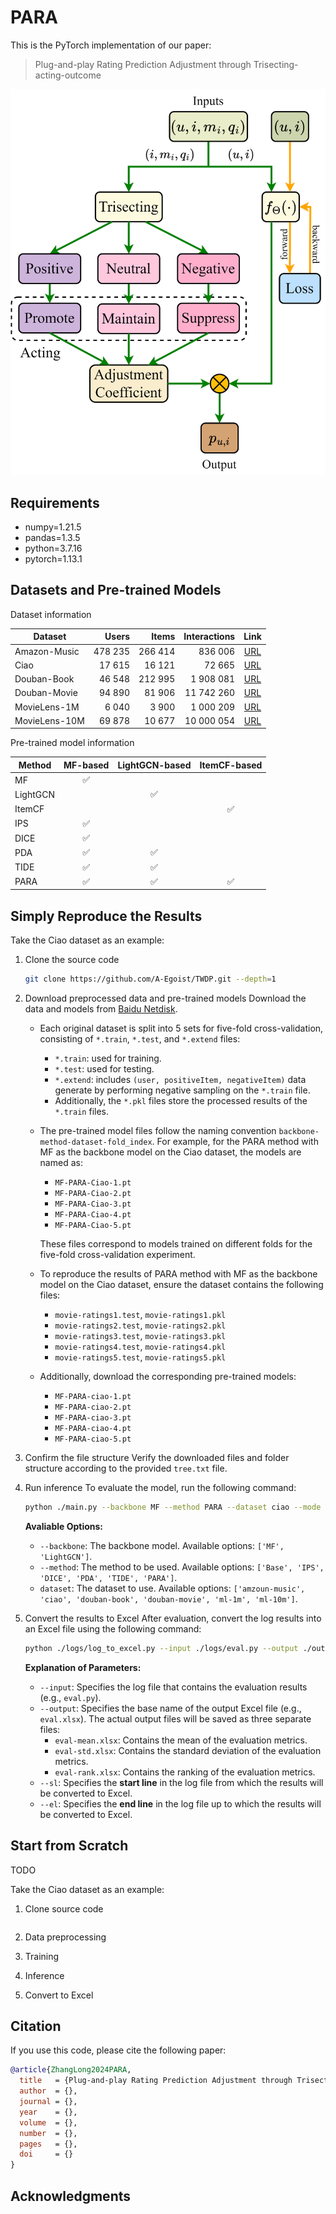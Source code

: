 # PARA

This is the PyTorch implementation of our paper:

>   Plug-and-play Rating Prediction Adjustment through Trisecting-acting-outcome

![The Workflow of PARA](img/PARA-workflow.svg#pic_center)

## Requirements

*   numpy=1.21.5
*   pandas=1.3.5
*   python=3.7.16
*   pytorch=1.13.1

## Datasets and Pre-trained Models

Dataset information

| Dataset       |   Users |   Items | Interactions |                             Link                             |
| ------------- | ------: | ------: | -----------: | :----------------------------------------------------------: |
| Amazon-Music  | 478 235 | 266 414 |      836 006 | [URL](http://snap.stanford.edu/data/amazon/productGraph/categoryFiles/ratings_Digital_Music.csv) |
| Ciao          |  17 615 |  16 121 |       72 665 |   [URL](https://guoguibing.github.io/librec/datasets.html)   |
| Douban-Book   |  46 548 | 212 995 |    1 908 081 | [URL](https://github.com/DeepGraphLearning/RecommenderSystems/blob/master/socialRec/README.md#douban-data) |
| Douban-Movie  |  94 890 |  81 906 |   11 742 260 | [URL](https://github.com/DeepGraphLearning/RecommenderSystems/blob/master/socialRec/README.md#douban-data) |
| MovieLens-1M  |   6 040 |   3 900 |    1 000 209 |     [URL](https://grouplens.org/datasets/movielens/1m/)      |
| MovieLens-10M |  69 878 |  10 677 |   10 000 054 |     [URL](https://grouplens.org/datasets/movielens/10m/)     |

Pre-trained model information

| Method   | MF-based | LightGCN-based | ItemCF-based |
| -------- | :------: | :------------: | :----------: |
| MF       |    ✅     |                |              |
| LightGCN |          |       ✅        |              |
| ItemCF   |          |                |      ✅       |
| IPS      |    ✅     |                |              |
| DICE     |    ✅     |                |              |
| PDA      |    ✅     |       ✅        |              |
| TIDE     |    ✅     |       ✅        |              |
| PARA     |    ✅     |       ✅        |      ✅       |



## Simply Reproduce the Results

Take the Ciao dataset as an example:

1.   Clone the source code
     ```bash
     git clone https://github.com/A-Egoist/TWDP.git --depth=1
     ```

2.   Download preprocessed data and pre-trained models
     Download the data and models from [Baidu Netdisk](https://pan.baidu.com/s/1ZxzcKKBCefl39vp7YKMUng?pwd=8yud).

     -   Each original dataset is split into 5 sets for five-fold cross-validation, consisting of `*.train`, `*.test`, and `*.extend` files:
         -   `*.train`: used for training.
         -   `*.test`: used for testing.
         -   `*.extend`: includes `(user, positiveItem, negativeItem)` data generate by performing negative sampling on the `*.train` file.
         -   Additionally, the `*.pkl` files store the processed results of the `*.train` files.
         
     -   The pre-trained model files follow the naming convention `backbone-method-dataset-fold_index`. For example, for the PARA method with MF as the backbone model on the Ciao dataset, the models are named as:
         -   `MF-PARA-Ciao-1.pt`
         -   `MF-PARA-Ciao-2.pt`
         -   `MF-PARA-Ciao-3.pt`
         -   `MF-PARA-Ciao-4.pt`
         -   `MF-PARA-Ciao-5.pt`
         
         These files correspond to models trained on different folds for the five-fold cross-validation experiment.
         
     -   To reproduce the results of PARA method with MF as the backbone model on the Ciao dataset, ensure the dataset contains the following files:
         
         -   `movie-ratings1.test`, `movie-ratings1.pkl`
         -   `movie-ratings2.test`, `movie-ratings2.pkl`
         -   `movie-ratings3.test`, `movie-ratings3.pkl`
         -   `movie-ratings4.test`, `movie-ratings4.pkl`
         -   `movie-ratings5.test`, `movie-ratings5.pkl`
         
     -   Additionally, download the corresponding pre-trained models:
         
         -   `MF-PARA-ciao-1.pt`
         -   `MF-PARA-ciao-2.pt`
         -   `MF-PARA-ciao-3.pt`
         -   `MF-PARA-ciao-4.pt`
         -   `MF-PARA-ciao-5.pt`
         
     
3.   Confirm the file structure
     Verify the downloaded files and folder structure according to the provided `tree.txt` file.

4.   Run inference
     To evaluate the model, run the following command:

     ```bash
     python ./main.py --backbone MF --method PARA --dataset ciao --mode eval
     ```

     **Avaliable Options:**

     *   `--backbone`: The backbone model. Available options: `['MF', 'LightGCN']`.
     *   `--method`: The method to be used. Available options: `['Base', 'IPS', 'DICE', 'PDA', 'TIDE', 'PARA']`.
     *   `dataset`: The dataset to use. Available options: `['amzoun-music', 'ciao', 'douban-book', 'douban-movie', 'ml-1m', 'ml-10m']`.

5.   Convert the results to Excel
     After evaluation, convert the log results into an Excel file using the following command:
     
     ```bash
     python ./logs/log_to_excel.py --input ./logs/eval.py --output ./output/eval.xlsx --sl 1 --el 2000
     ```
     
     **Explanation of Parameters:**
     
     *   `--input`: Specifies the log file that contains the evaluation results (e.g., `eval.py`).
     *   `--output`: Specifies the base name of the output Excel file (e.g., `eval.xlsx`). The actual output files will be saved as three separate files:
         *   `eval-mean.xlsx`: Contains the mean of the evaluation metrics.
         *   `eval-std.xlsx`: Contains the standard deviation of the evaluation metrics.
         *   `eval-rank.xlsx`: Contains the ranking of the evaluation metrics.
     *   `--sl`: Specifies the **start line** in the log file from which the results will be converted to Excel.
     *   `--el`: Specifies the **end line** in the log file up to which the results will be converted to Excel.

## Start from Scratch

TODO

Take the Ciao dataset as an example:

1.   Clone source code
     ```bash
     ```

2.   Data preprocessing

3.   Training

4.   Inference

5.   Convert to Excel

## Citation

If you use this code, please cite the following paper:

```bibtex
@article{ZhangLong2024PARA,
  title   = {Plug-and-play Rating Prediction Adjustment through Trisecting-acting-outcome},
  author  = {},
  journal = {},
  year    = {},
  volume  = {},
  number  = {},
  pages   = {},
  doi     = {}
}
```

## Acknowledgments

